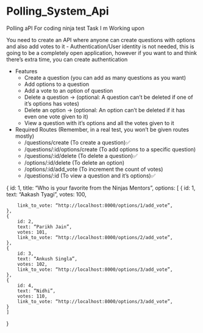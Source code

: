 # Polling_System_Api
Polling aPI For coding ninja test 
Task I m Working upon

You need to create an API where anyone can create questions with options and also add votes to it
    - Authentication/User identity is not needed, this is going to be a completely open application, however
if you want to and think there’s extra time, you can create authentication
- Features
    - Create a question (you can add as many questions as you want)
    - Add options to a question
    - Add a vote to an option of question
    - Delete a question → (optional: A question can’t be deleted if one of it’s options has votes)
    - Delete an option → (optional: An option can’t be deleted if it has even one vote given to it)
    - View a question with it’s options and all the votes given to it
- Required Routes (Remember, in a real test, you won’t be given routes mostly)
    - /questions/create (To create a question)✅
    - /questions/:id/options/create (To add options to a specific question)
    - /questions/:id/delete (To delete a question)✅
    - /options/:id/delete (To delete an option)
    - /options/:id/add_vote (To increment the count of votes)
    - /questions/:id (To view a question and it’s options)✅


{
    id: 1,
    title: “Who is your favorite from the Ninjas Mentors”,
    options: [
    {
        id: 1,
        text: “Aakash Tyagi”,
        votes: 100,

        link_to_vote: “http://localhost:8000/options/1/add_vote”,
    },
    {
        id: 2,
        text: “Parikh Jain”,
        votes: 101,
        link_to_vote: “http://localhost:8000/options/2/add_vote”,
    },
    {
        id: 3,
        text: “Ankush Singla”,
        votes: 102,
        link_to_vote: “http://localhost:8000/options/3/add_vote”,
    },
    {
        id: 4,
        text: “Nidhi”,
        votes: 110,
        link_to_vote: “http://localhost:8000/options/3/add_vote”,
    }
    ]
}
